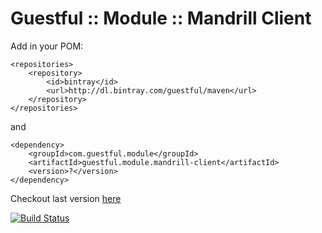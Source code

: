 Guestful :: Module :: Mandrill Client
=====================================

Add in your POM:

```
<repositories>
    <repository>
        <id>bintray</id>
        <url>http://dl.bintray.com/guestful/maven</url>
    </repository>
</repositories>
```

and

```
<dependency>
    <groupId>com.guestful.module</groupId>
    <artifactId>guestful.module.mandrill-client</artifactId>
    <version>?</version>
</dependency>
```

Checkout last version [here](https://bintray.com/guestful/maven/guestful.module.mandrill-client/view)

[![Build Status](https://drone.io/github.com/guestful/module.mandrill-client/status.png)](https://drone.io/github.com/guestful/module.mandrill-client/latest)

